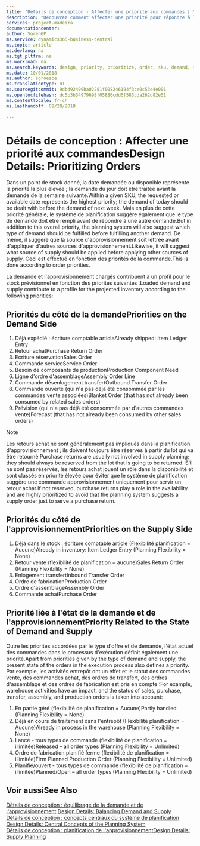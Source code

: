 ```yaml
---
title: "Détails de conception - Affecter une priorité aux commandes | Microsoft Docs"
description: "Découvrez comment affecter une priorité pour répondre à la demande et l'approvisionnement."
services: project-madeira
documentationcenter: 
author: SorenGP
ms.service: dynamics365-business-central
ms.topic: article
ms.devlang: na
ms.tgt_pltfrm: na
ms.workload: na
ms.search.keywords: design, priority, prioritize, order, sku, demand, supply
ms.date: 10/01/2018
ms.author: sgroespe
ms.translationtype: HT
ms.sourcegitcommit: 9dbd92409ba02281f008246194f3ce0c53e4e001
ms.openlocfilehash: dc5b3b34979698f05886cdd6f583cda262d82e51
ms.contentlocale: fr-ch
ms.lasthandoff: 09/28/2018

---
```

# <a name="design-details-prioritizing-orders"></a><span data-ttu-id="7fa09-103">Détails de conception : Affecter une priorité aux commandes</span><span class="sxs-lookup"><span data-stu-id="7fa09-103">Design Details: Prioritizing Orders</span></span>
<span data-ttu-id="7fa09-104">Dans un point de stock donné, la date demandée ou disponible représente la priorité la plus élevée ; la demande du jour doit être traitée avant la demande de la semaine suivante.</span><span class="sxs-lookup"><span data-stu-id="7fa09-104">Within a given SKU, the requested or available date represents the highest priority; the demand of today should be dealt with before the demand of next week.</span></span> <span data-ttu-id="7fa09-105">Mais en plus de cette priorité générale, le système de planification suggère également que le type de demande doit être rempli avant de répondre à une autre demande.</span><span class="sxs-lookup"><span data-stu-id="7fa09-105">But in addition to this overall priority, the planning system will also suggest which type of demand should be fulfilled before fulfilling another demand.</span></span> <span data-ttu-id="7fa09-106">De même, il suggère que la source d'approvisionnement soit lettrée avant d'appliquer d'autres sources d'approvisionnement.</span><span class="sxs-lookup"><span data-stu-id="7fa09-106">Likewise, it will suggest what source of supply should be applied before applying other sources of supply.</span></span> <span data-ttu-id="7fa09-107">Ceci est effectué en fonction des priorités de la commande.</span><span class="sxs-lookup"><span data-stu-id="7fa09-107">This is done according to order priorities.</span></span>  
  
<span data-ttu-id="7fa09-108">La demande et l'approvisionnement chargés contribuent à un profil pour le stock prévisionnel en fonction des priorités suivantes :</span><span class="sxs-lookup"><span data-stu-id="7fa09-108">Loaded demand and supply contribute to a profile for the projected inventory according to the following priorities:</span></span>  
  
## <a name="priorities-on-the-demand-side"></a><span data-ttu-id="7fa09-109">Priorités du côté de la demande</span><span class="sxs-lookup"><span data-stu-id="7fa09-109">Priorities on the Demand Side</span></span>  
1. <span data-ttu-id="7fa09-110">Déjà expédié : écriture comptable article</span><span class="sxs-lookup"><span data-stu-id="7fa09-110">Already shipped: Item Ledger Entry</span></span>  
2. <span data-ttu-id="7fa09-111">Retour achat</span><span class="sxs-lookup"><span data-stu-id="7fa09-111">Purchase Return Order</span></span>  
3. <span data-ttu-id="7fa09-112">Ecriture réservation</span><span class="sxs-lookup"><span data-stu-id="7fa09-112">Sales Order</span></span>  
4. <span data-ttu-id="7fa09-113">Commande service</span><span class="sxs-lookup"><span data-stu-id="7fa09-113">Service Order</span></span>  
5. <span data-ttu-id="7fa09-114">Besoin de composants de production</span><span class="sxs-lookup"><span data-stu-id="7fa09-114">Production Component Need</span></span>  
6. <span data-ttu-id="7fa09-115">Ligne d'ordre d'assemblage</span><span class="sxs-lookup"><span data-stu-id="7fa09-115">Assembly Order Line</span></span>  
7. <span data-ttu-id="7fa09-116">Commande désenlogement transfert</span><span class="sxs-lookup"><span data-stu-id="7fa09-116">Outbound Transfer Order</span></span>  
8. <span data-ttu-id="7fa09-117">Commande ouverte (qui n'a pas déjà été consommée par les commandes vente associées)</span><span class="sxs-lookup"><span data-stu-id="7fa09-117">Blanket Order (that has not already been consumed by related sales orders)</span></span>  
9. <span data-ttu-id="7fa09-118">Prévision (qui n'a pas déjà été consommée par d'autres commandes vente)</span><span class="sxs-lookup"><span data-stu-id="7fa09-118">Forecast (that has not already been consumed by other sales orders)</span></span>  
  
> [!NOTE]  
>  <span data-ttu-id="7fa09-119">Les retours achat ne sont généralement pas impliqués dans la planification d'approvisionnement ; ils doivent toujours être réservés à partir du lot qui va être retourné.</span><span class="sxs-lookup"><span data-stu-id="7fa09-119">Purchase returns are usually not involved in supply planning; they should always be reserved from the lot that is going to be returned.</span></span> <span data-ttu-id="7fa09-120">S'il ne sont pas réservés, les retours achat jouent un rôle dans la disponibilité et sont classés en priorité élevée pour éviter que le système de planification suggère une commande approvisionnement uniquement pour servir un retour achat.</span><span class="sxs-lookup"><span data-stu-id="7fa09-120">If not reserved, purchase returns play a role in the availability and are highly prioritized to avoid that the planning system suggests a supply order just to serve a purchase return.</span></span>  
  
## <a name="priorities-on-the-supply-side"></a><span data-ttu-id="7fa09-121">Priorités du côté de l'approvisionnement</span><span class="sxs-lookup"><span data-stu-id="7fa09-121">Priorities on the Supply Side</span></span>  
1. <span data-ttu-id="7fa09-122">Déjà dans le stock : écriture comptable article (Flexibilité planification = Aucune)</span><span class="sxs-lookup"><span data-stu-id="7fa09-122">Already in inventory: Item Ledger Entry (Planning Flexibility = None)</span></span>  
2. <span data-ttu-id="7fa09-123">Retour vente (flexibilité de planification = aucune)</span><span class="sxs-lookup"><span data-stu-id="7fa09-123">Sales Return Order (Planning Flexibility = None)</span></span>  
3. <span data-ttu-id="7fa09-124">Enlogement transfert</span><span class="sxs-lookup"><span data-stu-id="7fa09-124">Inbound Transfer Order</span></span>  
4. <span data-ttu-id="7fa09-125">Ordre de fabrication</span><span class="sxs-lookup"><span data-stu-id="7fa09-125">Production Order</span></span>  
5. <span data-ttu-id="7fa09-126">Ordre d'assemblage</span><span class="sxs-lookup"><span data-stu-id="7fa09-126">Assembly Order</span></span>  
6. <span data-ttu-id="7fa09-127">Commande achat</span><span class="sxs-lookup"><span data-stu-id="7fa09-127">Purchase Order</span></span>  
  
## <a name="priority-related-to-the-state-of-demand-and-supply"></a><span data-ttu-id="7fa09-128">Priorité liée à l'état de la demande et de l'approvisionnement</span><span class="sxs-lookup"><span data-stu-id="7fa09-128">Priority Related to the State of Demand and Supply</span></span>  
<span data-ttu-id="7fa09-129">Outre les priorités accordées par le type d'offre et de demande, l'état actuel des commandes dans le processus d'exécution définit également une priorité.</span><span class="sxs-lookup"><span data-stu-id="7fa09-129">Apart from priorities given by the type of demand and supply, the present state of the orders in the execution process also defines a priority.</span></span> <span data-ttu-id="7fa09-130">Par exemple, les activités entrepôt ont un effet et le statut des commandes vente, des commandes achat, des ordres de transfert, des ordres d'assemblage et des ordres de fabrication est pris en compte :</span><span class="sxs-lookup"><span data-stu-id="7fa09-130">For example, warehouse activities have an impact, and the status of sales, purchase, transfer, assembly, and production orders is taken into account:</span></span>  
  
1. <span data-ttu-id="7fa09-131">En partie géré (flexibilité de planification = Aucune)</span><span class="sxs-lookup"><span data-stu-id="7fa09-131">Partly handled (Planning Flexibility = None)</span></span>  
2. <span data-ttu-id="7fa09-132">Déjà en cours de traitement dans l'entrepôt (Flexibilité planification = Aucune)</span><span class="sxs-lookup"><span data-stu-id="7fa09-132">Already in process in the warehouse (Planning Flexibility = None)</span></span>  
3. <span data-ttu-id="7fa09-133">Lancé - tous types de commande (flexibilité de planification = illimitée)</span><span class="sxs-lookup"><span data-stu-id="7fa09-133">Released – all order types (Planning Flexibility = Unlimited)</span></span>  
4. <span data-ttu-id="7fa09-134">Ordre de fabrication planifié ferme (flexibilité de planification = illimitée)</span><span class="sxs-lookup"><span data-stu-id="7fa09-134">Firm Planned Production Order (Planning Flexibility = Unlimited)</span></span>  
5. <span data-ttu-id="7fa09-135">Planifié/ouvert - tous types de commande (flexibilité de planification = illimitée)</span><span class="sxs-lookup"><span data-stu-id="7fa09-135">Planned/Open – all order types (Planning Flexibility = Unlimited)</span></span>  
  
## <a name="see-also"></a><span data-ttu-id="7fa09-136">Voir aussi</span><span class="sxs-lookup"><span data-stu-id="7fa09-136">See Also</span></span>  
<span data-ttu-id="7fa09-137">[Détails de conception : équilibrage de la demande et de l'approvisionnement](design-details-balancing-demand-and-supply.md) </span><span class="sxs-lookup"><span data-stu-id="7fa09-137">[Design Details: Balancing Demand and Supply](design-details-balancing-demand-and-supply.md) </span></span>  
<span data-ttu-id="7fa09-138">[Détails de conception : concepts centraux du système de planification](design-details-central-concepts-of-the-planning-system.md) </span><span class="sxs-lookup"><span data-stu-id="7fa09-138">[Design Details: Central Concepts of the Planning System](design-details-central-concepts-of-the-planning-system.md) </span></span>  
[<span data-ttu-id="7fa09-139">Détails de conception : planification de l'approvisionnement</span><span class="sxs-lookup"><span data-stu-id="7fa09-139">Design Details: Supply Planning</span></span>](design-details-supply-planning.md)
